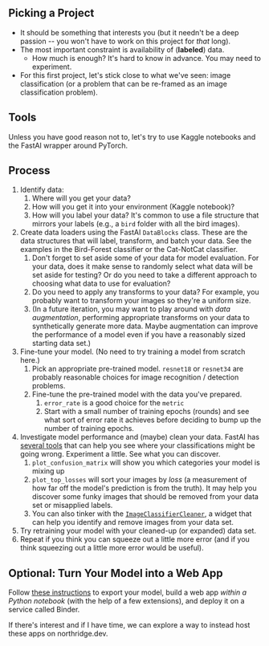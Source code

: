 ## Picking a Project

- It should be something that interests you (but it needn't be a deep passion -- you won't have to work on this project for _that_ long).
- The most important constraint is availability of (**labeled**) data.
  - How much is enough? It's hard to know in advance. You may need to experiment.
- For this first project, let's stick close to what we've seen: image classification (or a problem that can be re-framed as an image classification problem).

## Tools

Unless you have good reason not to, let's try to use Kaggle notebooks and the FastAI wrapper around PyTorch.

## Process

1. Identify data:
   1. Where will you get your data?
   2. How will you get it into your environment (Kaggle notebook)?
   3. How will you label your data? It's common to use a file structure that mirrors your labels (e.g., a `bird` folder with all the bird images).
2. Create data loaders using the FastAI `DataBlocks` class. These are the data structures that will label, transform, and batch your data. See the examples in the Bird-Forest classifier or the Cat-NotCat classifier.
   1. Don't forget to set aside some of your data for model evaluation. For your data, does it make sense to randomly select what data will be set aside for testing? Or do you need to take a different approach to choosing what data to use for evaluation?
   2. Do you need to apply any transforms to your data? For example, you probably want to transform your images so they're a uniform size.
   3. (In a future iteration, you may want to play around with _data augmentation_, performing appropriate transforms on your data to synthetically generate more data. Maybe augmentation can improve the performance of a model even if you have a reasonably sized starting data set.)
3. Fine-tune your model. (No need to try training a model from scratch here.)
   1. Pick an appropriate pre-trained model. `resnet18` or `resnet34` are probably reasonable choices for image recognition / detection problems.
   2. Fine-tune the pre-trained model with the data you've prepared.
      1. `error_rate` is a good choice for the `metric`
      2. Start with a small number of training epochs (rounds) and see what sort of error rate it achieves before deciding to bump up the number of training epochs.
4. Investigate model performance and (maybe) clean your data. FastAI has [several tools](https://docs.fast.ai/interpret.html#classificationinterpretation) that can help you see where your classifications might be going wrong. Experiment a little. See what you can discover.
   1. `plot_confusion_matrix` will show you which categories your model is mixing up
   2. `plot_top_losses` will sort your images by _loss_ (a measurement of how far off the model's prediction is from the truth). It may help you discover some funky images that should be removed from your data set or misapplied labels.
   3. You can also tinker with the [`ImageClassifierCleaner`](https://docs.fast.ai/vision.widgets.html#imageclassifiercleaner), a widget that can help you identify and remove images from your data set.
5. Try retraining your model with your cleaned-up (or expanded) data set.
6. Repeat if you think you can squeeze out a little more error (and if you think squeezing out a little more error would be useful).

## Optional: Turn Your Model into a Web App

Follow [these instructions](https://colab.research.google.com/github/fastai/fastbook/blob/master/02_production.ipynb#scrollTo=Z3Y8NFpFJh4X) to export your model, build a web app _within a Python notebook_ (with the help of a few extensions), and deploy it on a service called Binder.

If there's interest and if I have time, we can explore a way to instead host these apps on northridge.dev.
